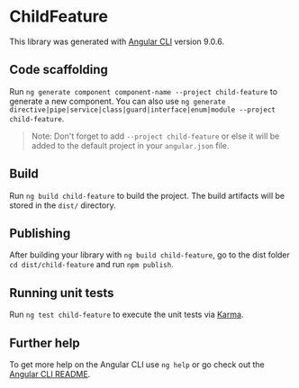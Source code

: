 # ChildFeature

This library was generated with [Angular CLI](https://github.com/angular/angular-cli) version 9.0.6.

## Code scaffolding

Run `ng generate component component-name --project child-feature` to generate a new component. You can also use `ng generate directive|pipe|service|class|guard|interface|enum|module --project child-feature`.
> Note: Don't forget to add `--project child-feature` or else it will be added to the default project in your `angular.json` file. 

## Build

Run `ng build child-feature` to build the project. The build artifacts will be stored in the `dist/` directory.

## Publishing

After building your library with `ng build child-feature`, go to the dist folder `cd dist/child-feature` and run `npm publish`.

## Running unit tests

Run `ng test child-feature` to execute the unit tests via [Karma](https://karma-runner.github.io).

## Further help

To get more help on the Angular CLI use `ng help` or go check out the [Angular CLI README](https://github.com/angular/angular-cli/blob/master/README.md).
